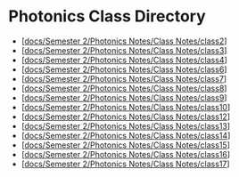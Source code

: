 # Photonics Class Directory
- [[docs/Semester 2/Photonics Notes/Class Notes/class2]]
- [[docs/Semester 2/Photonics Notes/Class Notes/class3]]
- [[docs/Semester 2/Photonics Notes/Class Notes/class4]]
- [[docs/Semester 2/Photonics Notes/Class Notes/class6]]
- [[docs/Semester 2/Photonics Notes/Class Notes/class7]]
- [[docs/Semester 2/Photonics Notes/Class Notes/class8]]
- [[docs/Semester 2/Photonics Notes/Class Notes/class9]]
- [[docs/Semester 2/Photonics Notes/Class Notes/class10]]
- [[docs/Semester 2/Photonics Notes/Class Notes/class12]]
- [[docs/Semester 2/Photonics Notes/Class Notes/class13]]
- [[docs/Semester 2/Photonics Notes/Class Notes/class14]]
- [[docs/Semester 2/Photonics Notes/Class Notes/class15]]
- [[docs/Semester 2/Photonics Notes/Class Notes/class16]]
- [[docs/Semester 2/Photonics Notes/Class Notes/class17]]






[//begin]: # "Autogenerated link references for markdown compatibility"
[docs/Semester 2/Photonics Notes/Class Notes/class2]: class2.md "Photonics Lesson 2"
[docs/Semester 2/Photonics Notes/Class Notes/class3]: class3.md "Photonics Lesson 3"
[docs/Semester 2/Photonics Notes/Class Notes/class4]: class4.md "Photonics Lesson 4"
[docs/Semester 2/Photonics Notes/Class Notes/class6]: class6.md "Photonics Lesson 6"
[docs/Semester 2/Photonics Notes/Class Notes/class7]: class7.md "Photonics Lesson 7"
[docs/Semester 2/Photonics Notes/Class Notes/class8]: class8.md "Photonics Lesson 8"
[docs/Semester 2/Photonics Notes/Class Notes/class9]: class9.md "Photonics Lesson 9"
[docs/Semester 2/Photonics Notes/Class Notes/class10]: class10.md "Photonics Lesson 10"
[docs/Semester 2/Photonics Notes/Class Notes/class12]: class12.md "Photonics Lesson 12"
[docs/Semester 2/Photonics Notes/Class Notes/class13]: class13.md "Photonics Lesson 13"
[docs/Semester 2/Photonics Notes/Class Notes/class14]: class14.md "Photonics Lesson 14"
[docs/Semester 2/Photonics Notes/Class Notes/class15]: class15.md "Photonics Lesson 15"
[docs/Semester 2/Photonics Notes/Class Notes/class16]: class16.md "Photonics Lesson 16"
[docs/Semester 2/Photonics Notes/Class Notes/class17]: class17.md "Photonics Lesson 17"
[//end]: # "Autogenerated link references"
